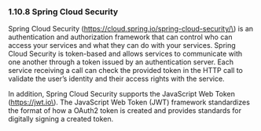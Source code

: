 ### 1.10.8 Spring Cloud Security

Spring Cloud Security \(https://cloud.spring.io/spring-cloud-security/\) is an authentication and authorization framework that can control who can access your services and what they can do with your services. Spring Cloud Security is token-based and allows services to communicate with one another through a token issued by an authentication server. Each service receiving a call can check the provided token in the HTTP call to validate the user’s identity and their access rights with the service.

In addition, Spring Cloud Security supports the JavaScript Web Token \(https://jwt.io\). The JavaScript Web Token \(JWT\) framework standardizes the format of how a OAuth2 token is created and provides standards for digitally signing a created token.

